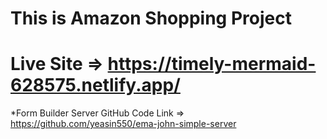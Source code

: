 # This is Amazon Shopping Project
# Live Site => https://timely-mermaid-628575.netlify.app/

*Form Builder Server GitHub Code Link => https://github.com/yeasin550/ema-john-simple-server

